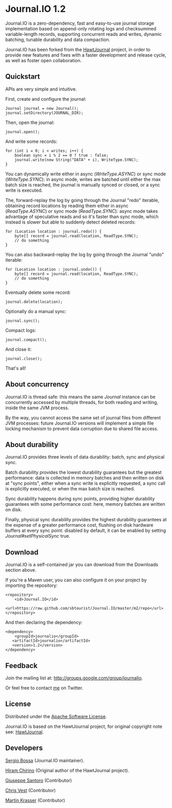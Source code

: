 # Journal.IO 1.2

Journal.IO is a zero-dependency, fast and easy-to-use journal storage implementation based on append-only rotating logs and checksummed variable-length records, 
supporting concurrent reads and writes, dynamic batching, tunable durability and data compaction.

Journal.IO has been forked from the [HawtJournal](https://github.com/fusesource/hawtjournal) project, 
in order to provide new features and fixes with a faster development and release cycle, as well as foster open collaboration.

## Quickstart

APIs are very simple and intuitive.

First, create and configure the journal:

    Journal journal = new Journal();
    journal.setDirectory(JOURNAL_DIR);

Then, open the journal:

    journal.open();

And write some records:

    for (int i = 0; i < writes; i++) {
        boolean sync = i % 2 == 0 ? true : false;
        journal.write(new String("DATA" + i), WriteType.SYNC);
    }

You can dynamically write either in async (_WriteType.ASYNC_) or sync mode (_WriteType.SYNC_): 
in async mode, writes are batched until either the max batch size is reached, 
the journal is manually synced or closed, or a sync write is executed.

The, forward-replay the log by going through the Journal "redo" iterable, obtaining record locations by reading them either in
async (_ReadType.ASYNC_) or sync mode (_ReadType.SYNC_): async mode takes advantage of speculative reads and so it's faster than sync mode, 
which instead is slower but able to suddenly detect deleted records:

    for (Location location : journal.redo()) {
        byte[] record = journal.read(location, ReadType.SYNC);
        // do something
    }

You can also backward-replay the log by going through the Journal "undo" iterable:

    for (Location location : journal.undo()) {
        byte[] record = journal.read(location, ReadType.SYNC);
        // do something
    }

Eventually delete some record:

    journal.delete(location);

Optionally do a manual sync:

    journal.sync();

Compact logs:

    journal.compact();

And close it:

    journal.close();

That's all!

## About concurrency

Journal.IO is thread safe: this means the same _Journal_ instance can be concurrently accessed by multiple threads, for both reading and writing, 
inside the same JVM process.

By the way, you cannot access the same set of journal files from different JVM processes: future Journal.IO versions will implement a simple file locking 
mechanism to prevent data corruption due to shared file access.

## About durability

Journal.IO provides three levels of data durability: batch, sync and physical sync.

Batch durability provides the lowest durability guarantees but the greatest performance: data is collected in memory batches and then written on disk at "sync points",
either when a sync write is explicitly requested, a sync call is explicitly executed, or when the max batch size is reached.

Sync durability happens during sync points, providing higher durability guarantees with some performance cost: here, memory batches are written on disk.

Finally, physical sync durability provides the highest durability guarantees at the expense of a greater performance cost, flushing on disk hardware buffers at every sync point: 
disabled by default, it can be enabled by setting _Journal#setPhysicalSync_ true.

## Download

Journal.IO is a self-contained jar you can download from the Downloads section above.

If you're a Maven user, you can also configure it on your project by importing the repository:

    <repository>
        <id>Journal.IO</id>
        <url>https://raw.github.com/sbtourist/Journal.IO/master/m2/repo</url>
    </repository>

And then declaring the dependency:

    <dependency>
        <groupId>journalio</groupId>
       <artifactId>journalio</artifactId>
       <version>1.2</version>
    </dependency>

## Feedback

Join the mailing list at: http://groups.google.com/group/journalio.

Or feel free to contact [me](http://www.twitter.com/sbtourist) on Twitter.

## License

Distributed under the [Apache Software License](http://www.apache.org/licenses/LICENSE-2.0.html).

Journal.IO is based on the HawtJournal project, for original copyright note see: [HawtJournal](https://github.com/fusesource/hawtjournal).

## Developers

[Sergio Bossa](http://www.twitter.com/sbtourist) (Journal.IO maintainer).

[Hiram Chirino](http://www.twitter.com/hiramchirino) (Original author of the HawtJournal project).

[Giuseppe Santoro](https://twitter.com/youest) (Contributor)

[Chris Vest](http://www.twitter.com/chvest) (Contributor)

[Martin Krasser](http://www.twitter.com/mrt1nz) (Contributor)